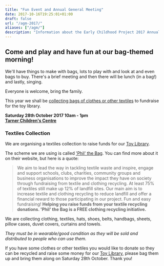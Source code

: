```yaml
---
title: "Fun Event and Annual General Meeting"
date: 2017-10-16T19:25:01+01:00
draft: false
url: "/agm-2017/"
aliases: ["/agm/"]
description: "Information about the Early Childhood Project 2017 Annual General Meeting"
---
```

## Come and play and have fun at our bag-themed morning!

We'll have things to make with bags, lots to play with and look at and even bags to buy. There's a brief meeting and then there will be lunch (in a bag!) and lastly, singing.

Everyone is welcome, bring the family.

This year we shall be [collecting bags of clothes or other textiles](#textiles-collection) to fundraise for the toy library.

<p class="text-center">
<strong>Saturday 28th October 2017 10am - 1pm<br>
<a href="/contact/">Tarner Children's Centre</a></strong></p>

### Textiles Collection

We are organising a textiles collection to raise funds for our [Toy Library](/toy-library/).

The scheme we are using is called ['Phil' the Bag](http://www.philthebag.co.uk). You can find more about it on their website, but here is a quote:

> We aim to lead the way in tackling textile waste and inspire, engage and support schools, clubs, charities, community groups and business organisations to improve the impact they have on society through fundraising from textile and clothing recycling. At least 75% of textiles still make up 12% of landfill sites. Our main aim is to increase textile and clothing recycling to reduce landfill and offer a financial reward to those participating in our project. Fun and easy fundraising! **Helping you raise funds from your textile recycling donations. 'Phil' the Bag is a FREE clothing recycling initiative.**

We are collecting clothing, textiles, hats, shoes, belts, handbags, sheets, pillow cases, duvet covers, curtains and towels.

*They must be in wearable/good condition as they will be sold and distributed to people who can use them.*

If you have some clothes or other textiles you would like to donate so they can be recycled and raise some money for our [Toy Library](/toy-library/), please bag them up and bring them along on Saturday 28th October. Thank you! 
